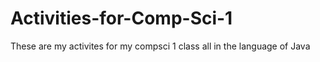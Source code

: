 # Activities-for-Comp-Sci-1
These are my activites for my compsci 1 class
all in the language of Java
